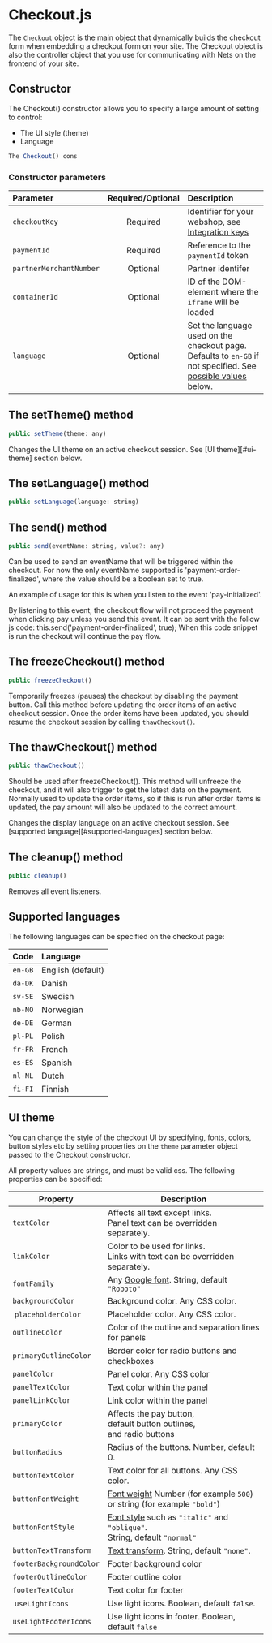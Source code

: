 # Checkout.js

The `Checkout` object is the main object that dynamically builds the checkout form when embedding a checkout form on your site. The Checkout object is also the controller object that you use for communicating with Nets on the frontend of your site.

## Constructor

The Checkout() constructor allows you to specify a large amount of setting to control:

- The UI style (theme)
- Language

```javascript
The Checkout() cons
```

### Constructor parameters

| Parameter   | Required/Optional | Description
| :-----------| :-----------------: |:-----------
| `checkoutKey`  | Required | Identifier for your webshop, see [Integration keys](access-your-integation-keys.md)
| `paymentId`	| Required | Reference to the `paymentId` token
| `partnerMerchantNumber` | Optional  | Partner identifer
|  `containerId` |  Optional | ID of the DOM-element where the `iframe` will be loaded
| `language` | Optional | Set the language used on the checkout page. Defaults to `en-GB` if not specified. See [possible values](#supported-languages) below.




## The setTheme() method

```javascript
public setTheme(theme: any)
```

Changes the UI theme on an active checkout session. See [UI theme][#ui-theme] section below.

## The setLanguage() method

```javascript
public setLanguage(language: string)
```

## The send() method

```javascript
public send(eventName: string, value?: any)
```


Can be used to send an eventName that will be triggered within the checkout.
For now the only eventName supported is 'payment-order-finalized', where the value should be a boolean set to true.

An example of usage for this is when you listen to the event 'pay-initialized'.

By listening to this event, the checkout flow will not proceed the payment when clicking pay unless you send this event.
It can be sent with the follow js code: this.send('payment-order-finalized', true);
When this code snippet is run the checkout will continue the pay flow.

## The freezeCheckout() method

```javascript
public freezeCheckout()
```

Temporarily freezes (pauses) the checkout by disabling the payment button. Call this method before updating the order items of an active checkout session. Once the order items have been updated, you should resume the checkout session by calling `thawCheckout()`.

## The thawCheckout() method

```javascript
public thawCheckout()
```

Should be used after freezeCheckout(). This method will unfreeze the checkout, and it will also trigger to get the latest data on the payment. Normally used to update the order items, so if this is run after order items is updated, the pay amount will also be updated to the correct amount.




Changes the display language on an active checkout session. See [supported language][#supported-languages] section below.

## The cleanup() method

```javascript
public cleanup()
```

Removes all event listeners. 




## Supported languages

The following languages can be specified on the checkout page:

| Code    | Language  
|:-------:|:------- 
| `en-GB` | English (default)
| `da-DK` | Danish 
| `sv-SE` | Swedish |
| `nb-NO` | Norwegian 
| `de-DE` | German    
| `pl-PL` | Polish    
| `fr-FR` | French    
| `es-ES` | Spanish   
| `nl-NL` | Dutch     
| `fi-FI` | Finnish   
	

## UI theme

You can change the style of the checkout UI by specifying, fonts, colors, button styles etc by setting properties on the `theme` parameter object passed to the Checkout constructor.

 
All property values are strings, and must be valid css.
The following properties can be specified:


| Property              | Description
|-----------------------|-----------
| `textColor`           | Affects all text except links. <br>Panel text can be overridden separately.
| `linkColor`           | Color to be used for links. <br>Links with text can be overridden separately.
| `fontFamily`          | Any [Google font](https://fonts.google.com). String, default `"Roboto"`
| `backgroundColor`     | Background color. Any CSS color.
| `placeholderColor`    | Placeholder color. Any CSS color.
| `outlineColor`        | Color of the outline and separation lines for panels
| `primaryOutlineColor` | Border color for radio buttons and checkboxes
| `panelColor`          | Panel color. Any CSS color
| `panelTextColor`      | Text color within the panel
| `panelLinkColor`      | Link color within the panel
| `primaryColor`        | Affects the pay button, <br> default button outlines, <br> and radio buttons
| `buttonRadius`        | Radius of the buttons. Number, default 0.
| `buttonTextColor`     | Text color for all buttons. Any CSS color.
| `buttonFontWeight`    | [Font weight](https://developer.mozilla.org/en-US/docs/Web/CSS/font-weight) Number (for example `500`) or <brr> string (for example `"bold"`)
| `buttonFontStyle`     | [Font style](https://developer.mozilla.org/en-US/docs/Web/CSS/font-style) such as `"italic"` and `"oblique"`. <br>String, default `"normal"`
| `buttonTextTransform` | [Text transform](https://developer.mozilla.org/en-US/docs/Web/CSS/text-transform). String, default `"none"`.
| `footerBackgroundColor` | Footer background color
| `footerOutlineColor`    | Footer outline color
| `footerTextColor`       | Text color for footer
| `useLightIcons`         | Use light icons. Boolean, default `false`.
| `useLightFooterIcons`   | Use light icons in footer. Boolean, default `false`